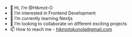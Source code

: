 - 👋 Hi, I’m @Hikmot-O
- 👀 I’m interested in Frontend Development
- 🌱 I’m currently learning Nextjs
- 💞️ I’m looking to collaborate on different exciting projects
- 📫 How to reach me - hikmotokunola@gmail.com

<!---
Hikmot-O/Hikmot-O is a ✨ special ✨ repository because its `README.md` (this file) appears on your GitHub profile.
You can click the Preview link to take a look at your changes.
--->
